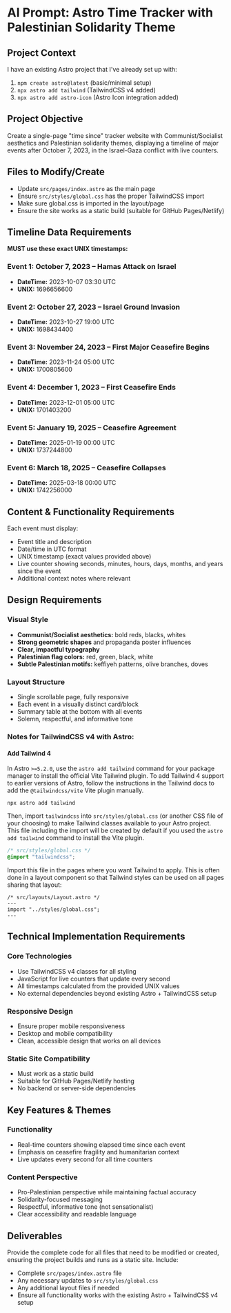 # AI Prompt: Astro Time Tracker with Palestinian Solidarity Theme

## Project Context
I have an existing Astro project that I've already set up with:
1. `npm create astro@latest` (basic/minimal setup)
2. `npx astro add tailwind` (TailwindCSS v4 added)
3. `npx astro add astro-icon` (Astro Icon integration added)

## Project Objective
Create a single-page "time since" tracker website with Communist/Socialist aesthetics and Palestinian solidarity themes, displaying a timeline of major events after October 7, 2023, in the Israel-Gaza conflict with live counters.

## Files to Modify/Create
- Update `src/pages/index.astro` as the main page
- Ensure `src/styles/global.css` has the proper TailwindCSS import
- Make sure global.css is imported in the layout/page
- Ensure the site works as a static build (suitable for GitHub Pages/Netlify)

## Timeline Data Requirements
**MUST use these exact UNIX timestamps:**

### Event 1: October 7, 2023 – Hamas Attack on Israel
- **DateTime:** 2023-10-07 03:30 UTC
- **UNIX:** 1696656600

### Event 2: October 27, 2023 – Israel Ground Invasion
- **DateTime:** 2023-10-27 19:00 UTC
- **UNIX:** 1698434400

### Event 3: November 24, 2023 – First Major Ceasefire Begins
- **DateTime:** 2023-11-24 05:00 UTC
- **UNIX:** 1700805600

### Event 4: December 1, 2023 – First Ceasefire Ends
- **DateTime:** 2023-12-01 05:00 UTC
- **UNIX:** 1701403200

### Event 5: January 19, 2025 – Ceasefire Agreement
- **DateTime:** 2025-01-19 00:00 UTC
- **UNIX:** 1737244800

### Event 6: March 18, 2025 – Ceasefire Collapses
- **DateTime:** 2025-03-18 00:00 UTC
- **UNIX:** 1742256000

## Content & Functionality Requirements
Each event must display:
- Event title and description
- Date/time in UTC format
- UNIX timestamp (exact values provided above)
- Live counter showing seconds, minutes, hours, days, months, and years since the event
- Additional context notes where relevant

## Design Requirements

### Visual Style
- **Communist/Socialist aesthetics:** bold reds, blacks, whites
- **Strong geometric shapes** and propaganda poster influences
- **Clear, impactful typography**
- **Palestinian flag colors:** red, green, black, white
- **Subtle Palestinian motifs:** keffiyeh patterns, olive branches, doves

### Layout Structure
- Single scrollable page, fully responsive
- Each event in a visually distinct card/block
- Summary table at the bottom with all events
- Solemn, respectful, and informative tone

### Notes for TailwindCSS v4 with Astro:

#### Add Tailwind 4

In Astro `>=5.2.0`, use the `astro add tailwind` command for your package manager to install the official Vite Tailwind plugin. To add Tailwind 4 support to earlier versions of Astro, follow the instructions in the Tailwind docs to add the `@tailwindcss/vite` Vite plugin manually.

```shell
npx astro add tailwind
```

Then, import `tailwindcss` into `src/styles/global.css` (or another CSS file of your choosing) to make Tailwind classes available to your Astro project. This file including the import will be created by default if you used the `astro add tailwind` command to install the Vite plugin.

```css
/* src/styles/global.css */
@import "tailwindcss";
```

Import this file in the pages where you want Tailwind to apply. This is often done in a layout component so that Tailwind styles can be used on all pages sharing that layout:

```astro
/* src/layouts/Layout.astro */
---
import "../styles/global.css";
---
```

## Technical Implementation Requirements

### Core Technologies
- Use TailwindCSS v4 classes for all styling
- JavaScript for live counters that update every second
- All timestamps calculated from the provided UNIX values
- No external dependencies beyond existing Astro + TailwindCSS setup

### Responsive Design
- Ensure proper mobile responsiveness
- Desktop and mobile compatibility
- Clean, accessible design that works on all devices

### Static Site Compatibility
- Must work as a static build
- Suitable for GitHub Pages/Netlify hosting
- No backend or server-side dependencies

## Key Features & Themes

### Functionality
- Real-time counters showing elapsed time since each event
- Emphasis on ceasefire fragility and humanitarian context
- Live updates every second for all time counters

### Content Perspective
- Pro-Palestinian perspective while maintaining factual accuracy
- Solidarity-focused messaging
- Respectful, informative tone (not sensationalist)
- Clear accessibility and readable language

## Deliverables
Provide the complete code for all files that need to be modified or created, ensuring the project builds and runs as a static site. Include:
- Complete `src/pages/index.astro` file
- Any necessary updates to `src/styles/global.css`
- Any additional layout files if needed
- Ensure all functionality works with the existing Astro + TailwindCSS v4 setup
